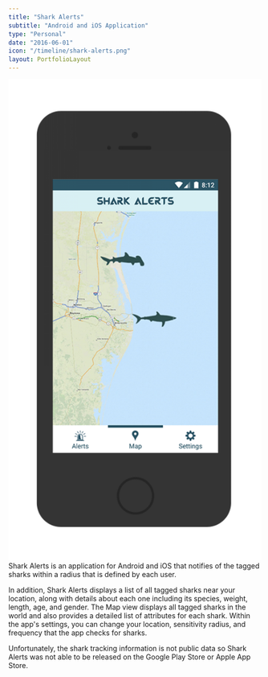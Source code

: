 ```yaml
---
title: "Shark Alerts"
subtitle: "Android and iOS Application"
type: "Personal"
date: "2016-06-01"
icon: "/timeline/shark-alerts.png"
layout: PortfolioLayout
---
```

![Screenshot](./screenshot.png)
Shark Alerts is an application for Android and iOS that notifies of the tagged sharks within a radius that is defined by each user. 

In addition, Shark Alerts displays a list of all tagged sharks near your location, along with details about each one including its species, weight, length, age, and gender. The Map view displays all tagged sharks in the world and also provides a detailed list of attributes for each shark. Within the app's settings, you can change your location, sensitivity radius, and frequency that the app checks for sharks.

Unfortunately, the shark tracking information is not public data so Shark Alerts was not able to be released on the Google Play Store or Apple App Store.